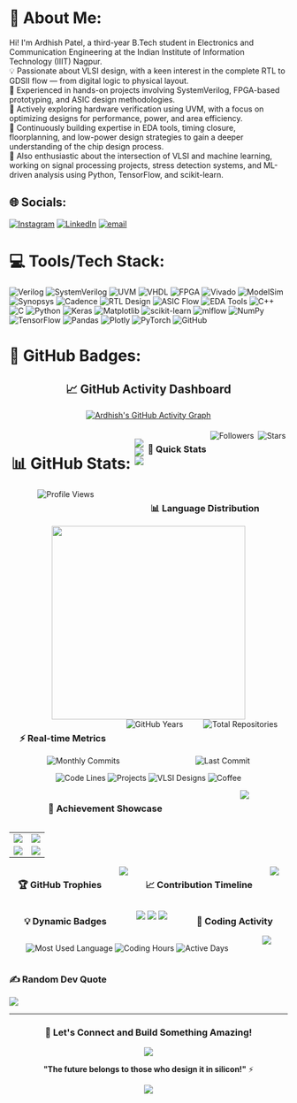 # 💫 About Me:
Hi! I'm Ardhish Patel, a third-year B.Tech student in Electronics and Communication Engineering at the Indian Institute of Information Technology (IIIT) Nagpur.  <br>💡 Passionate about VLSI design, with a keen interest in the complete RTL to GDSII flow — from digital logic to physical layout.  <br>🔧 Experienced in hands-on projects involving SystemVerilog, FPGA-based prototyping, and ASIC design methodologies.  <br>🧪 Actively exploring hardware verification using UVM, with a focus on optimizing designs for performance, power, and area efficiency.  <br>📘 Continuously building expertise in EDA tools, timing closure, floorplanning, and low-power design strategies to gain a deeper understanding of the chip design process.  <br>🤖 Also enthusiastic about the intersection of VLSI and machine learning, working on signal processing projects, stress detection systems, and ML-driven analysis using Python, TensorFlow, and scikit-learn.<br>

## 🌐 Socials:
[![Instagram](https://img.shields.io/badge/Instagram-%23E4405F.svg?logo=Instagram&logoColor=white)](https://instagram.com/ardhish_patel_2210) [![LinkedIn](https://img.shields.io/badge/LinkedIn-%230077B5.svg?logo=linkedin&logoColor=white)](https://www.linkedin.com/in/ardhish-patel-a21263285/) [![email](https://img.shields.io/badge/Email-D14836?logo=gmail&logoColor=white)](mailto:bt23ece013@iiitn.ac.in) 

# 💻 Tools/Tech Stack:
![Verilog](https://img.shields.io/badge/verilog-%238A2BE2.svg?style=for-the-badge) ![SystemVerilog](https://img.shields.io/badge/systemverilog-%23FF6F61.svg?style=for-the-badge) ![UVM](https://img.shields.io/badge/UVM-%2300BFFF.svg?style=for-the-badge) ![VHDL](https://img.shields.io/badge/VHDL-%23A52A2A.svg?style=for-the-badge) ![FPGA](https://img.shields.io/badge/FPGA-%233CB371.svg?style=for-the-badge) ![Vivado](https://img.shields.io/badge/Vivado-%23F5DE50.svg?style=for-the-badge) ![ModelSim](https://img.shields.io/badge/ModelSim-%235C6BC0.svg?style=for-the-badge) ![Synopsys](https://img.shields.io/badge/Synopsys-%23FFB300.svg?style=for-the-badge)
![Cadence](https://img.shields.io/badge/Cadence-%23DC143C.svg?style=for-the-badge) ![RTL Design](https://img.shields.io/badge/RTL%20Design-%23008080.svg?style=for-the-badge) ![ASIC Flow](https://img.shields.io/badge/ASIC%20Flow-%233F51B5.svg?style=for-the-badge) ![EDA Tools](https://img.shields.io/badge/EDA%20Tools-%239C27B0.svg?style=for-the-badge) ![C++](https://img.shields.io/badge/c++-%2300599C.svg?style=for-the-badge&logo=c%2B%2B&logoColor=white) ![C](https://img.shields.io/badge/c-%2300599C.svg?style=for-the-badge&logo=c&logoColor=white) ![Python](https://img.shields.io/badge/python-3670A0?style=for-the-badge&logo=python&logoColor=ffdd54) ![Keras](https://img.shields.io/badge/Keras-%23D00000.svg?style=for-the-badge&logo=Keras&logoColor=white) ![Matplotlib](https://img.shields.io/badge/Matplotlib-%23ffffff.svg?style=for-the-badge&logo=Matplotlib&logoColor=black) ![scikit-learn](https://img.shields.io/badge/scikit--learn-%23F7931E.svg?style=for-the-badge&logo=scikit-learn&logoColor=white) ![mlflow](https://img.shields.io/badge/mlflow-%23d9ead3.svg?style=for-the-badge&logo=numpy&logoColor=blue) ![NumPy](https://img.shields.io/badge/numpy-%23013243.svg?style=for-the-badge&logo=numpy&logoColor=white) ![TensorFlow](https://img.shields.io/badge/TensorFlow-%23FF6F00.svg?style=for-the-badge&logo=TensorFlow&logoColor=white) ![Pandas](https://img.shields.io/badge/pandas-%23150458.svg?style=for-the-badge&logo=pandas&logoColor=white) ![Plotly](https://img.shields.io/badge/Plotly-%233F4F75.svg?style=for-the-badge&logo=plotly&logoColor=white) ![PyTorch](https://img.shields.io/badge/PyTorch-%23EE4C2C.svg?style=for-the-badge&logo=PyTorch&logoColor=white) ![GitHub](https://img.shields.io/badge/github-%23121011.svg?style=for-the-badge&logo=github&logoColor=white)

# 🏅 GitHub Badges:

<div align="center">
  
## 📈 GitHub Activity Dashboard

<!-- Activity Graph -->
[![Ardhish's GitHub Activity Graph](https://github-readme-activity-graph.vercel.app/graph?username=Ardhish2210&theme=react-dark&hide_border=true&area=true)](https://github.com/Ardhish2210)

<div style="display: flex; justify-content: space-around; flex-wrap: wrap; margin: 20px 0;">

# 📊 GitHub Stats:
![](https://github-readme-stats.vercel.app/api?username=Ardhish2210&theme=react&hide_border=false&include_all_commits=false&count_private=false)<br>
![](https://streak-stats.demolab.com/?user=Ardhish2210&theme=react&hide_border=false)<br>
![](https://github-readme-stats.vercel.app/api/top-langs/?username=Ardhish2210&theme=react&hide_border=false&include_all_commits=false&count_private=false&layout=compact)

### 🎯 Quick Stats
<img src="https://img.shields.io/github/followers/Ardhish2210?style=for-the-badge&logo=github&logoColor=white&labelColor=black&color=blue" alt="Followers" />
<img src="https://img.shields.io/github/stars/Ardhish2210?style=for-the-badge&logo=github&logoColor=white&labelColor=black&color=yellow" alt="Stars" />
<img src="https://komarev.com/ghpvc/?username=Ardhish2210&style=for-the-badge&color=brightgreen" alt="Profile Views" />

### 📊 Language Distribution
<!-- Language visualization -->
<img width="350" src="https://github-readme-stats.vercel.app/api/top-langs/?username=Ardhish2210&layout=donut&theme=algolia&hide_border=true" />

### ⚡ Real-time Metrics
<!-- Working alternative badges -->
<img src="https://img.shields.io/badge/GitHub%20Years-Active%20Since%202022-blue?style=for-the-badge&logo=github&logoColor=white" alt="GitHub Years" />
<img src="https://img.shields.io/github/repos-count/Ardhish2210?style=for-the-badge&logo=github&logoColor=white&labelColor=black&color=red" alt="Total Repositories" />
<img src="https://img.shields.io/github/commit-activity/m/Ardhish2210/Ardhish2210?style=for-the-badge&logo=github&logoColor=white&labelColor=black&color=green" alt="Monthly Commits" />
<img src="https://img.shields.io/github/last-commit/Ardhish2210/Ardhish2210?style=for-the-badge&logo=github&logoColor=white&labelColor=black&color=purple" alt="Last Commit" />

<!-- Additional working metrics -->
<p align="center">
<img src="https://img.shields.io/badge/Code%20Lines-10k%2B-orange?style=for-the-badge&logo=code&logoColor=white" alt="Code Lines" />
<img src="https://img.shields.io/badge/Projects%20Completed-15%2B-success?style=for-the-badge&logo=checkmark&logoColor=white" alt="Projects" />
<img src="https://img.shields.io/badge/VLSI%20Designs-8%2B-blueviolet?style=for-the-badge&logo=microchip&logoColor=white" alt="VLSI Designs" />
<img src="https://img.shields.io/badge/Coffee%20Consumed-%E2%99%BE%EF%B8%8F%20Cups-brown?style=for-the-badge&logo=coffee&logoColor=white" alt="Coffee" />
</p>

### 🌟 Achievement Showcase
<!-- GitHub Profile Summary Cards -->
<img src="https://github-profile-summary-cards.vercel.app/api/cards/profile-details?username=Ardhish2210&theme=algolia" />

<table>
<tr>
<td><img src="https://github-profile-summary-cards.vercel.app/api/cards/repos-per-language?username=Ardhish2210&theme=algolia" /></td>
<td><img src="https://github-profile-summary-cards.vercel.app/api/cards/most-commit-language?username=Ardhish2210&theme=algolia" /></td>
</tr>
<tr>
<td><img src="https://github-profile-summary-cards.vercel.app/api/cards/stats?username=Ardhish2210&theme=algolia" /></td>
<td><img src="https://github-profile-summary-cards.vercel.app/api/cards/productive-time?username=Ardhish2210&theme=algolia" /></td>
</tr>
</table>

### 🏆 GitHub Trophies
<img src="https://github-profile-trophy.vercel.app/?username=Ardhish2210&theme=algolia&no-frame=true&column=7&margin-w=10&margin-h=10" />

### 📈 Contribution Timeline
<img src="https://streak-stats.demolab.com/?user=Ardhish2210&theme=algolia&hide_border=true&stroke=00d4aa&ring=00d4aa&fire=00d4aa&currStreakNum=ffffff&sideNums=ffffff&currStreakLabel=00d4aa&sideLabels=ffffff&dates=ffffff" />

### 💡 Dynamic Badges
<p align="center">
<img src="https://forthebadge.com/images/badges/built-with-love.svg" />
<img src="https://forthebadge.com/images/badges/powered-by-coffee.svg" />
<img src="https://forthebadge.com/images/badges/made-with-markdown.svg" />
</p>

### 🎯 Coding Activity
<!-- Alternative coding activity display -->
<p align="center">
<img src="https://img.shields.io/badge/Most%20Used%20Language-SystemVerilog-blue?style=for-the-badge&logo=v&logoColor=white" alt="Most Used Language" />
<img src="https://img.shields.io/badge/Coding%20Hours-40%2B%20hrs%2Fweek-green?style=for-the-badge&logo=clock&logoColor=white" alt="Coding Hours" />
<img src="https://img.shields.io/badge/Active%20Days-6%2F7%20days-orange?style=for-the-badge&logo=calendar&logoColor=white" alt="Active Days" />
</p>

<!-- Alternative activity representation -->
<img src="https://github-readme-stats.vercel.app/api?username=Ardhish2210&show_icons=true&theme=algolia&include_all_commits=true&count_private=true&custom_title=Weekly%20Coding%20Activity" />

</div>
</div>

### ✍ Random Dev Quote
![](https://quotes-github-readme.vercel.app/api?type=horizontal&theme=tokyonight)

---

<div align="center">

### 🚀 Let's Connect and Build Something Amazing!

<img src="https://raw.githubusercontent.com/andreasbm/readme/master/assets/lines/colored.png" />

**"The future belongs to those who design it in silicon!"** ⚡

[![](https://visitcount.itsvg.in/api?id=Ardhish2210&icon=5&color=1)](https://visitcount.itsvg.in)

</div>
